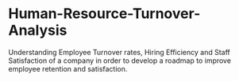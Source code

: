 # Human-Resource-Turnover-Analysis
Understanding Employee Turnover rates, Hiring Efficiency and Staff Satisfaction of a company in order to develop a roadmap to improve employee retention and satisfaction.
